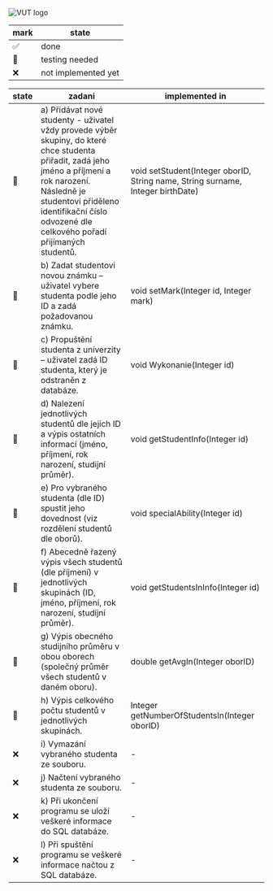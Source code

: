 
![VUT logo](https://vizual.vut.cz/images/o5.png)

| mark  | state |
| ------------- | ------------- |
| :white_check_mark:  | done  |
| :pushpin:  | testing needed  |
| :x:  | not implemented yet  |


| state  | zadani | implemented in |
| ------------- | ------------- | ------------- |
| :pushpin: |  a) Přidávat nové studenty - uživatel vždy provede výběr skupiny, do které chce studenta přiřadit, zadá jeho jméno a příjmení a rok narození. Následně je studentovi přiděleno identifikační číslo odvozené dle celkového pořadí přijímaných studentů. | void setStudent(Integer oborID, String name, String surname, Integer birthDate) |
| :pushpin: |  b) Zadat studentovi novou známku – uživatel vybere studenta podle jeho ID a zadá požadovanou známku. | void setMark(Integer id, Integer mark) |
| :pushpin: |  c) Propuštění studenta z univerzity – uživatel zadá ID studenta, který je odstraněn z databáze. | void Wykonanie(Integer id) |
| :pushpin: |  d) Nalezení jednotlivých studentů dle jejich ID a výpis ostatních informací (jméno, příjmení, rok narození, studijní průměr). | void getStudentInfo(Integer id) |
| :pushpin: |  e) Pro vybraného studenta (dle ID) spustit jeho dovednost (viz rozdělení studentů dle oborů). | void specialAbility(Integer id) |
| :pushpin: |  f) Abecedně řazený výpis všech studentů (dle příjmení) v jednotlivých skupinách (ID, jméno, příjmení, rok narození, studijní průměr). | void getStudentsInInfo(Integer id) |
| :pushpin: |  g) Výpis obecného studijního průměru v obou oborech (společný průměr všech studentů v daném oboru). | double getAvgIn(Integer oborID) |
| :pushpin: |  h) Výpis celkového počtu studentů v jednotlivých skupinách. | Integer getNumberOfStudentsIn(Integer oborID) |
| :x: |  i) Vymazání vybraného studenta ze souboru. | - |
| :x: |  j) Načtení vybraného studenta ze souboru. | - |
| :x: |  k) Při ukončení programu se uloží veškeré informace do SQL databáze. | - |
| :x: |  l) Při spuštění programu se veškeré informace načtou z SQL databáze. | - |
